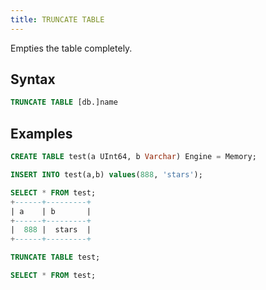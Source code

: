 ```yaml
---
title: TRUNCATE TABLE
---
```


Empties the table completely.

## Syntax

```sql
TRUNCATE TABLE [db.]name
```

## Examples

```sql
CREATE TABLE test(a UInt64, b Varchar) Engine = Memory;

INSERT INTO test(a,b) values(888, 'stars');

SELECT * FROM test;
+------+---------+
| a    | b       |
+------+---------+
|  888 |  stars  |
+------+---------+

TRUNCATE TABLE test;

SELECT * FROM test;

```
